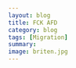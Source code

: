 ```yaml
---
layout: blog
title: FCK AFD
category: blog
tags: [Migration]  
summary:  
image: briten.jpg
---
```

